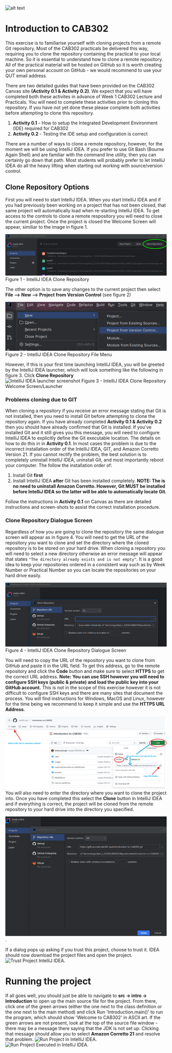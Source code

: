 ![alt text](./images/AdobeStock_902503425.jpeg "Agile Software Development")
# Introduction to CAB302

This exercise is to familiarise yourself with cloning projects from a remote Git repository. Most of the CAB302 practicals be delivered this way, requiring you to clone the repository containing the practical to your local machine. So it is essential to understand how to clone a remote repository. All of the practical material will be hosted on GitHub so it is worth creating your own personal account on GitHub - we would recommend to use your QUT email address.

There are two detailed guides that have been provided on the CAB302 Canvas site **(Activity 0.1 & Activity 0.2)**. We expect that you will have completed both these activites in advance of Week 1 CAB302 Lecture and Practicals. You will need to complete these activities prior to cloning this repository. If you have not yet done these please complete both activities before attempting to clone this repository.
1. **Activity 0.1** - How to setup the Integrated Development Environment (IDE) required for CAB302
2. **Activity 0.2** - Testing the IDE setup and configuration is correct

There are a number of ways to clone a remote repository, however, for the moment we will be using IntelliJ IDEA. If you prefer to use Git Bash (Bourne Again Shell) and are familiar with the command line utility, then you can certainly go down that path. Most students will probably prefer to let IntelliJ IDEA do all the heavy lifting when starting out working with source/version control. 

## Clone Repository Options
First you will need to start IntelliJ IDEA. When you start IntelliJ IDEA and if you had previously been working on a project that has not been closed, that same project will automatically load when re-starting IntelliJ IDEA. To get access to the controls to clone a remote respository you will need to close the current project. Once the project is closed the Welcome Screen will appear, similiar to the image in figure 1.

![IntelliJ IDEA Clone Repository](./images/cloneRepo1.png)
Figure 1 - IntelliJ IDEA Clone Repository 

The other option is to save any changes to the current project then select **File --> New --> Project from Version Control** (see figure 2)

![IntelliJ IDEA Clone Repository](./images/FileCloneFromVC.png)
Figure 2 - IntelliJ IDEA Clone Repository File Menu

However, if this is your first time launching IntelliJ IDEA, you will be greeted by the IntelliJ IDEA launcher, which will look something like the following in figure 3. Click **Clone Repository**  
![IntelliJ IDEA launcher screenshot](./images/intellij1.png)
Figure 3 - IntelliJ IDEA Clone Repository Welcome Screen/Launcher

### Problems cloning due to GIT

When cloning a repository if you receive an error message stating that Git is not installed, then you need to install Git before attempting to clone the repository again. If you have already completed **Activity 0.1 & Activity 0.2** then you should have already confirmed that Git is installed. If you've installed Git and it still gives you this message, you will need to configure IntelliJ IDEA to explicitly define the Git executable location. The details on how to do this in in **Activity 0.1**. In most cases the problem is due to the incorrect installation order of the IntelliJ IDEA, GIT, and Amazon Corretto Version 21. If you cannot rectify the problem, the best solution is to completely uninstall IntelliJ IDEA, uninstall Git, and most importantly reboot your computer. The follow the installation order of: 
1. Install Git **first**
2. Install IntelliJ IDEA **after** Git has been installed completely.
**NOTE: The is no need to uninstall Amazon Corretto. However, Git MUST be installed before IntelliJ IDEA so the latter will be able to automatically locate Git.**

Follow the instructions in **Activity 0.1** on Canvas as there are detailed instructions and screen-shots to assist the correct installation procedure.

### Clone Repository Dialogue Screen

Regardless of how you are going to clone the repository the same dialogue screen will appear as in figure 4. You will need to get the URL of the repository you want to clone and set the directory where the cloned repository is to be stored on your hard drive. When cloning a repository you will need to select a new directory otherwise an error message will appear that states `"The directory already exists and is not empty"`. It is a good idea to keep your repositories ordered in a consistent way such as by Week Number or Practical Number so you can locate the repositories on your hard drive easily.

![GitHub remote repository HTTPS address](./images/RepositoryURLDialogue.png)
Figure 4 - IntelliJ IDEA Clone Repository Dialogue Screen

You will need to copy the URL of the repository you want to clone from GitHub and paste it in the URL field. To get this address, go to the remote repository and click the **Code** button and make sure to select **HTTPS** to get the correct URL address. 
**Note: You can use SSH however you will need to configure SSH keys (public & private) and load the public key into your GitHub account.** 
This is not in the scope of this exercise however it is not difficult to configure SSH keys and there are many sites that document the process. You will find instructions for Windows, MacOS and Linux, however for the time being we recommend to keep it simple and use the **HTTPS URL Address**.

![GitHub remote repository HTTPS address](./images/RepoURLCopy.png)
You will also need to enter the directory where you want to clone the project into. Once you have completed this select the **Clone** button in IntelliJ IDEA and if everything is correct, the project will be cloned from the remote repository to your hard drive into the directory you specified.

![Clone repository into IntelliJ IDEA](./images/CloneRepoScreen.png).

If a dialog pops up asking if you trust this project, choose to trust it. IDEA should now download the project files and open the project.
![Trust Project IntelliJ IDEA](./images/TrustProject.png).


# Running the project

If all goes well, you should just be able to navigate to **src -> intro -> Introduction** to open up the main source file for the project. From there, click one of the green arrows (either the one next to the class definition or the one next to the main method) and click Run 'Introduction.main()' to run the program, which should show 'Welcome to CAB302' in ASCII art. If the green arrows are not present, look at the top of the source file window - there may be a message there saying that the JDK is not set up. Clicking that message should allow you to select **Amazon Corretto 21** and resolve that problem.
![Run Project in IntelliJ IDEA](./images/RunProject.png).
![Run Project Executed in IntelliJ IDEA](./images/ProjectExecuted.png).
